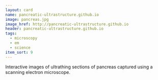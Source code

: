 ```yaml
---
layout: card
name: pancreatic-ultrastructure.github.io
image: pancreas.jpg
image_href: http://pancreatic-ultrastructure.github.io
header: pancreatic-ultrastructure.github.io
tags:
  - microscopy
  - em
  - science
item_sort: 9
---
```

Interactive images of ultrathing sections of pancreas captured using a scanning electron microscope. 